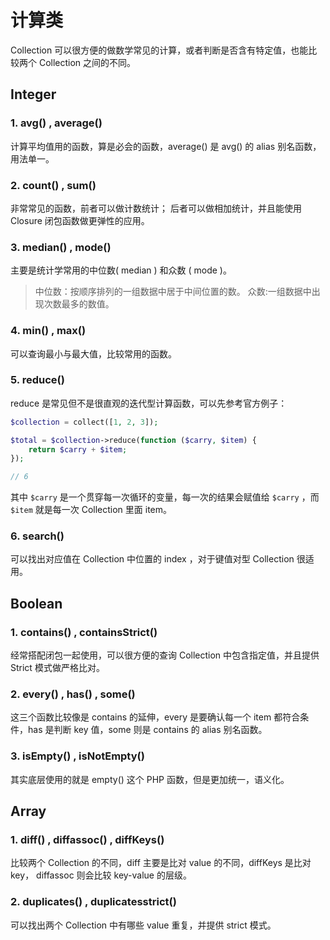 # 计算类

Collection 可以很方便的做数学常见的计算，或者判断是否含有特定值，也能比较两个 Collection 之间的不同。

## Integer

### 1. avg() , average()

计算平均值用的函数，算是必会的函数，average() 是 avg() 的 alias 别名函数，用法单一。

### 2. count() , sum()

非常常见的函数，前者可以做计数统计；
后者可以做相加统计，并且能使用 Closure 闭包函数做更弹性的应用。

### 3. median() , mode()

主要是统计学常用的中位数( median ) 和众数 ( mode )。

> 中位数：按顺序排列的一组数据中居于中间位置的数。
> 众数:一组数据中出现次数最多的数值。

### 4. min() , max()

可以查询最小与最大值，比较常用的函数。

### 5. reduce()

reduce 是常见但不是很直观的迭代型计算函数，可以先参考官方例子：

```php
$collection = collect([1, 2, 3]);

$total = $collection->reduce(function ($carry, $item) {
    return $carry + $item;
});

// 6
```

其中 `$carry` 是一个贯穿每一次循环的变量，每一次的结果会赋值给 `$carry` ，而 `$item` 就是每一次 Collection 里面 item。

### 6. search()

可以找出对应值在 Collection 中位置的 index ，对于键值对型 Collection 很适用。

## Boolean

### 1. contains() , containsStrict()

经常搭配闭包一起使用，可以很方便的查询 Collection 中包含指定值，并且提供 Strict 模式做严格比对。

### 2. every() , has() , some()

这三个函数比较像是 contains 的延伸，every 是要确认每一个 item 都符合条件，has 是判断 key 值，some 则是 contains 的 alias 别名函数。

### 3. isEmpty() , isNotEmpty()

其实底层使用的就是 empty() 这个 PHP 函数，但是更加统一，语义化。

## Array

### 1. diff() , diffassoc() , diffKeys()

比较两个 Collection 的不同，diff 主要是比对 value 的不同，diffKeys 是比对 key， diffassoc 则会比较 key-value 的层级。

### 2. duplicates() , duplicatesstrict()

可以找出两个 Collection 中有哪些 value 重复，并提供 strict 模式。
